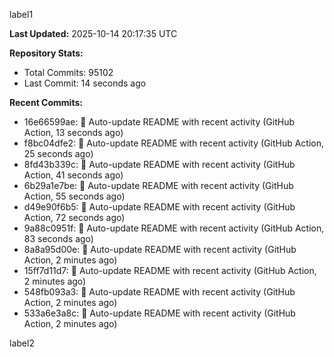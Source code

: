 
label1 
<!-- ACTIVITY_START -->
**Last Updated:** 2025-10-14 20:17:35 UTC

**Repository Stats:**
- Total Commits: 95102
- Last Commit: 14 seconds ago

**Recent Commits:**
- 16e66599ae: 🤖 Auto-update README with recent activity (GitHub Action, 13 seconds ago)
- f8bc04dfe2: 🤖 Auto-update README with recent activity (GitHub Action, 25 seconds ago)
- 8fd43b339c: 🤖 Auto-update README with recent activity (GitHub Action, 41 seconds ago)
- 6b29a1e7be: 🤖 Auto-update README with recent activity (GitHub Action, 55 seconds ago)
- d49e90f6b5: 🤖 Auto-update README with recent activity (GitHub Action, 72 seconds ago)
- 9a88c0951f: 🤖 Auto-update README with recent activity (GitHub Action, 83 seconds ago)
- 8a8a95d00e: 🤖 Auto-update README with recent activity (GitHub Action, 2 minutes ago)
- 15ff7d11d7: 🤖 Auto-update README with recent activity (GitHub Action, 2 minutes ago)
- 548fb093a3: 🤖 Auto-update README with recent activity (GitHub Action, 2 minutes ago)
- 533a6e3a8c: 🤖 Auto-update README with recent activity (GitHub Action, 2 minutes ago)
<!-- ACTIVITY_END -->

label2
